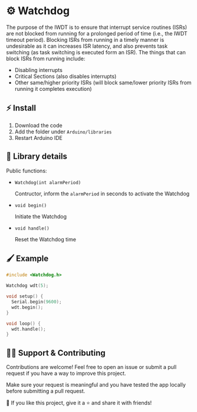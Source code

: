 # ⚙ Watchdog

The purpose of the IWDT is to ensure that interrupt service routines (ISRs) are not blocked from running for a prolonged period of time (i.e., the IWDT timeout period). Blocking ISRs from running in a timely manner is undesirable as it can increases ISR latency, and also prevents task switching (as task switching is executed form an ISR). The things that can block ISRs from running include:

- Disabling interrupts
- Critical Sections (also disables interrupts)
- Other same/higher priority ISRs (will block same/lower priority ISRs from running it completes execution)

## ⚡ Install

1. Download the code
2. Add the folder under `Arduino/libraries`
3. Restart Arduino IDE

## 🔧 Library details

Public functions:

- `Watchdog(int alarmPeriod)`

    Contructor, inform the `alarmPeriod` in seconds to activate the Watchdog

- `void begin()`

    Initiate the Watchdog

- `void handle()`

    Reset the Watchdog time

## 🖌 Example

```c++
#include <Watchdog.h>

Watchdog wdt(5);

void setup() {
  Serial.begin(9600);
  wdt.begin();
}

void loop() {
  wdt.handle();
}
```


## 🙋‍♂️ Support & Contributing

Contributions are welcome! Feel free to open an issue or submit a pull request if you have a way to improve this project.

Make sure your request is meaningful and you have tested the app locally before submitting a pull request.

💙 If you like this project, give it a ⭐ and share it with friends!
